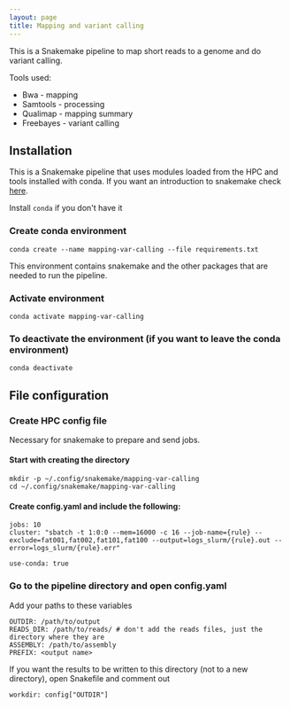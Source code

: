 ```yaml
---
layout: page
title: Mapping and variant calling
---
```



This is a Snakemake pipeline to map short reads to a genome and do variant calling. 

Tools used:
- Bwa - mapping
- Samtools - processing
- Qualimap - mapping summary
- Freebayes - variant calling

## Installation

This is a Snakemake pipeline that uses modules loaded from the HPC and tools installed with conda.
If you want an introduction to snakemake check [here](https://github.com/CarolinaPB/snakemake-template/blob/master/Short%20introduction%20to%20Snakemake.pdf).


Install `conda` if you don't have it

### Create conda environment

```
conda create --name mapping-var-calling --file requirements.txt
```

This environment contains snakemake and the other packages that are needed to run the pipeline.

### Activate environment
```
conda activate mapping-var-calling
```

### To deactivate the environment (if you want to leave the conda environment)
```
conda deactivate
```

## File configuration
### Create HPC config file

Necessary for snakemake to prepare and send jobs.   

#### Start with creating the directory
```
mkdir -p ~/.config/snakemake/mapping-var-calling
cd ~/.config/snakemake/mapping-var-calling
```

#### Create config.yaml and include the following:
```
jobs: 10
cluster: "sbatch -t 1:0:0 --mem=16000 -c 16 --job-name={rule} --exclude=fat001,fat002,fat101,fat100 --output=logs_slurm/{rule}.out --error=logs_slurm/{rule}.err"

use-conda: true
```

### Go to the pipeline directory and open config.yaml
Add your paths to these variables

```
OUTDIR: /path/to/output
READS_DIR: /path/to/reads/ # don't add the reads files, just the directory where they are
ASSEMBLY: /path/to/assembly
PREFIX: <output name>
```

If you want the results to be written to this directory (not to a new directory), open Snakefile and comment out 
```
workdir: config["OUTDIR"]
```

